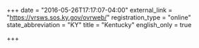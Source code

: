 +++
date = "2016-05-26T17:17:07-04:00"
external_link = "https://vrsws.sos.ky.gov/ovrweb/"
registration_type = "online"
state_abbreviation = "KY"
title = "Kentucky"
english_only = true

+++

